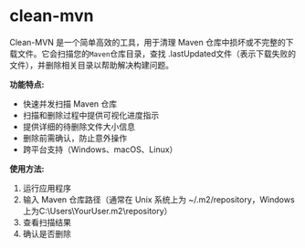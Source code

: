 # clean-mvn
Clean-MVN 是一个简单高效的工具，用于清理 Maven 仓库中损坏或不完整的下载文件。它会扫描您的`Maven`仓库目录，查找 .lastUpdated文件（表示下载失败的文件），并删除相关目录以帮助解决构建问题。

**功能特点:**
* 快速并发扫描 Maven 仓库
* 扫描和删除过程中提供可视化进度指示
* 提供详细的待删除文件大小信息
* 删除前需确认，防止意外操作
* 跨平台支持（Windows、macOS、Linux）

**使用方法:**
1. 运行应用程序
2. 输入 Maven 仓库路径（通常在 Unix 系统上为 ~/.m2/repository，Windows 上为C:\Users\YourUser\.m2\repository）
3. 查看扫描结果
4. 确认是否删除